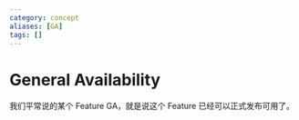 ```yaml
---
category: concept
aliases: [GA]
tags: []
---
```

# General Availability

我们平常说的某个 Feature GA，就是说这个 Feature 已经可以正式发布可用了。
